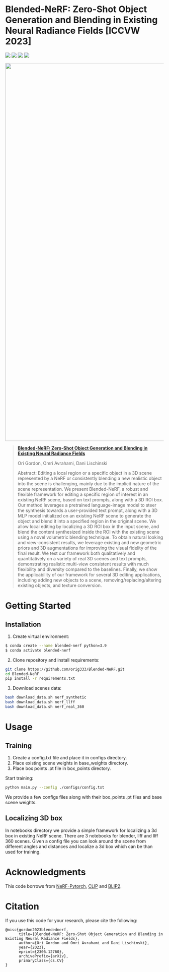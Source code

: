 # Blended-NeRF: Zero-Shot Object Generation and Blending in Existing Neural Radiance Fields [ICCVW 2023]

<a href="https://www.vision.huji.ac.il/blended-nerf/"><img src="https://img.shields.io/static/v1?label=Project&message=Website&color=blue"></a>
<a href="https://arxiv.org/abs/2306.12760"><img src="https://img.shields.io/badge/arXiv-2111.14818-b31b1b.svg"></a>
<a href="https://opensource.org/licenses/MIT"><img src="https://img.shields.io/badge/License-MIT-yellow.svg"></a>
<a href="https://pytorch.org/"><img src="https://img.shields.io/badge/PyTorch->=1.13.1-Red?logo=pytorch"></a>

<img src="docs/full_flow.png" width="1200px">

> <a href="https://www.vision.huji.ac.il/blended-nerf/">**Blended-NeRF: Zero-Shot Object Generation and Blending in Existing Neural Radiance Fields**</a>
> 
>  Ori Gordon, Omri Avrahami, Dani Lischinski
> 
> Abstract: Editing a local region or a specific object in a 3D scene
represented by a NeRF or consistently blending a new realistic object into the scene is challenging, mainly due to
the implicit nature of the scene representation. We present
Blended-NeRF, a robust and flexible framework for editing a
specific region of interest in an existing NeRF scene, based
on text prompts, along with a 3D ROI box. Our method
leverages a pretrained language-image model to steer the
synthesis towards a user-provided text prompt, along with
a 3D MLP model initialized on an existing NeRF scene
to generate the object and blend it into a specified region
in the original scene. We allow local editing by localizing a 3D ROI box in the input scene, and blend the content synthesized inside the ROI with the existing scene using
a novel volumetric blending technique. To obtain natural
looking and view-consistent results, we leverage existing
and new geometric priors and 3D augmentations for improving the visual fidelity of the final result. We test our
framework both qualitatively and quantitatively on a variety of real 3D scenes and text prompts, demonstrating realistic multi-view consistent results with much flexibility and
diversity compared to the baselines. Finally, we show the
applicability of our framework for several 3D editing applications, including adding new objects to a scene, removing/replacing/altering existing objects, and texture conversion.

# Getting Started
## Installation
1. Create virtual environment:
```bash
$ conda create --name blended-nerf python=3.9
$ conda activate blended-nerf
```
2. Clone repository and install requirements:
```bash
git clone https://github.com/orig333/Blended-NeRF.git
cd Blended-NeRF
pip install -r requirements.txt
```
3. Download scenes data:
```bash
bash download_data.sh nerf_synthetic
bash download_data.sh nerf_llff
bash download_data.sh nerf_real_360
```
# Usage
## Training
1. Create a config.txt file and place it in configs directory.
2. Place existing scene weights in base_weights directory.
3. Place box points .pt file in box_points directory.

Start training:
```bash
python main.py --config ./configs/config.txt
```
We provide a few configs files along with their box_points .pt files and base scene weights.

## Localizing 3D box
In notebooks directory we provide a simple framework for localizing a 3d box in existing NeRF scene.
There are 3 notebooks for blender, llff and llff 360 scenes.
Given a config file you can look around the scene from different angles and distances
and localize a 3d box which can be than used for training.

# Acknowledgments
This code borrows from [NeRF-Pytorch](https://github.com/yenchenlin/nerf-pytorch), [CLIP](https://github.com/openai/CLIP) and
[BLIP2](https://github.com/salesforce/LAVIS/tree/main/projects/blip2).

# Citation
If you use this code for your research, please cite the following:
```
@misc{gordon2023blendednerf,
      title={Blended-NeRF: Zero-Shot Object Generation and Blending in Existing Neural Radiance Fields}, 
      author={Ori Gordon and Omri Avrahami and Dani Lischinski},
      year={2023},
      eprint={2306.12760},
      archivePrefix={arXiv},
      primaryClass={cs.CV}
}
```


